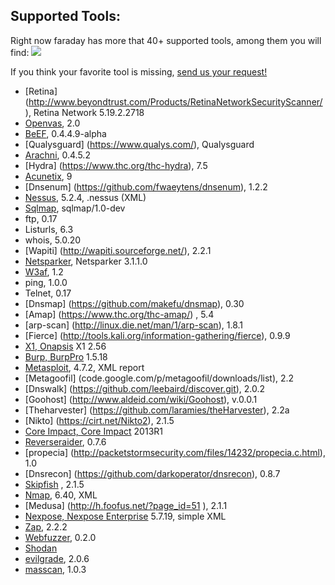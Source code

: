 Supported Tools:
---
Right now faraday has more that 40+ supported tools, among them you will find: 
![](https://raw.github.com/wiki/infobyte/faraday/images/plugins/Plugins.png)

If you think your favorite tool is missing, [send us your request!](https://github.com/infobyte/faraday/issues/new)
* [Retina] (http://www.beyondtrust.com/Products/RetinaNetworkSecurityScanner/), Retina Network 5.19.2.2718
* [Openvas](https://twitter.com/openvas), 2.0
* [BeEF](https://twitter.com/beefproject), 0.4.4.9-alpha
* [Qualysguard] (https://www.qualys.com/), Qualysguard
* [Arachni](https://twitter.com/ArachniScanner), 0.4.5.2
* [Hydra] (https://www.thc.org/thc-hydra), 7.5
* [Acunetix](https://twitter.com/acunetix), 9
* [Dnsenum] (https://github.com/fwaeytens/dnsenum), 1.2.2
* [Nessus](https://twitter.com/tenablesecurity), 5.2.4, .nessus (XML)
* [Sqlmap](https://twitter.com/sqlmap), sqlmap/1.0-dev
* ftp, 0.17
* Listurls, 6.3
* whois, 5.0.20
* [Wapiti] (http://wapiti.sourceforge.net/), 2.2.1
* [Netsparker](https://twitter.com/Netsparker), Netsparker 3.1.1.0
* [W3af](https://twitter.com/w3af), 1.2
* ping, 1.0.0
* Telnet, 0.17
* [Dnsmap] (https://github.com/makefu/dnsmap), 0.30
* [Amap] (https://www.thc.org/thc-amap/) , 5.4
* [arp-scan] (http://linux.die.net/man/1/arp-scan), 1.8.1
* [Fierce] (http://tools.kali.org/information-gathering/fierce), 0.9.9
* [X1, Onapsis](https://twitter.com/onapsis) X1 2.56
* [Burp, BurpPro](https://twitter.com/Burp_Suite) 1.5.18 
* [Metasploit](https://twitter.com/metasploit), 4.7.2, XML report
* [Metagoofil] (code.google.com/p/metagoofil/downloads/list), 2.2
* [Dnswalk] (https://github.com/leebaird/discover.git), 2.0.2
* [Goohost] (http://www.aldeid.com/wiki/Goohost), v.0.0.1
* [Theharvester] (https://github.com/laramies/theHarvester), 2.2a
* [Nikto] (https://cirt.net/Nikto2), 2.1.5
* [Core Impact, Core Impact](https://twitter.com/CoreSecurity) 2013R1
* [Reverseraider](http://sourceforge.net/projects/complemento/files/), 0.7.6
* [propecia] (http://packetstormsecurity.com/files/14232/propecia.c.html), 1.0
* [Dnsrecon] (https://github.com/darkoperator/dnsrecon), 0.8.7
* [Skipfish](https://code.google.com/p/skipfish/) , 2.1.5
* [Nmap](https://twitter.com/nmap), 6.40, XML
* [Medusa] (http://h.foofus.net/?page_id=51 ), 2.1.1
* [Nexpose, Nexpose Enterprise](https://twitter.com/rapid7) 5.7.19, simple XML
* [Zap](https://twitter.com/nikto), 2.2.2
* [Webfuzzer](http://gunzip.altervista.org/g.php?f=projects#webfuzzer), 0.2.0
* [Shodan](https://twitter.com/shodanhq)
* [evilgrade](http://twitter.com/infobytesec), 2.0.6
* [masscan](https://twitter.com/ErrataRob), 1.0.3